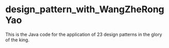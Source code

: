 # design_pattern_with_WangZheRongYao
This is the Java code for the application of 23 design patterns in the glory of the king.
